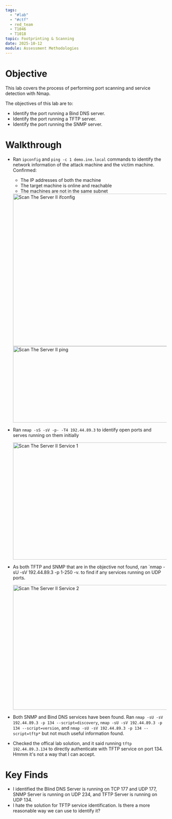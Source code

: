 ```yaml
---
tags:
  - "#lab"
  - "#ctf"
  - red_team
  - T1046
  - T1018
topic: Footprinting & Scanning
date: 2025-10-12
module: Assessment Methodologies
---
```

# Objective

This lab covers the process of performing port scanning and service detection with Nmap.

The objectives of this lab are to:

- Identify the port running a Bind DNS server.
- Identify the port running a TFTP server.
- Identify the port running the SNMP server.

# Walkthrough

- Ran `ipconfig` and `ping -c 1 demo.ine.local` commands to identify the network information of the attack machine and the victim machine. Confirmed:
	- The IP addresses of both the machine
	- The target machine is online and reachable
	- The machines are not in the same subnet

  <img width="949" height="475" alt="Scan The Server II ifconfig" src="https://github.com/user-attachments/assets/6f95f958-43dd-4a0c-aefd-2088b8be90f7" />
  <img width="980" height="238" alt="Scan The Server II ping" src="https://github.com/user-attachments/assets/6a46f68b-d94f-4f11-8065-6752a4bb9aae" />

- Ran `nmap -sS -sV -p- -T4 192.44.89.3` to identify open ports and serves running on them initially

  <img width="1235" height="365" alt="Scan The Server II Service 1" src="https://github.com/user-attachments/assets/629049e6-4d9b-44ec-93bc-e81afa251320" />

- As both TFTP and SNMP that are in the objective not found, ran  `nmap -sU -sV 192.44.89.3 -p 1-250 -v. to find if any services running on UDP ports.

  <img width="1093" height="389" alt="Scan The Server II Service 2" src="https://github.com/user-attachments/assets/150e9def-c698-4d28-b6ea-6a7f68242929" />

- Both SNMP and Bind DNS services have been found. Ran `nmap -sU -sV 192.44.89.3 -p 134 --script=discovery`,  `nmap -sU -sV 192.44.89.3 -p 134 --script=version`, and `nmap -sU -sV 192.44.89.3 -p 134 --script=tftp*` but not much useful information found.
  
- Checked the offical lab solution, and it said running `tftp 192.44.89.3.134` to directly authenticate with TFTP service on port 134. Hmmm it's not a way that I can accept.
  

# Key Finds

- I identified the Blind DNS Server is running on TCP 177 and UDP 177, SNMP Server is running on UDP 234, and TFTP Server is running on UDP 134.
- I hate the solution for TFTP service identification. Is there a more reasonable way we can use to identify it?
